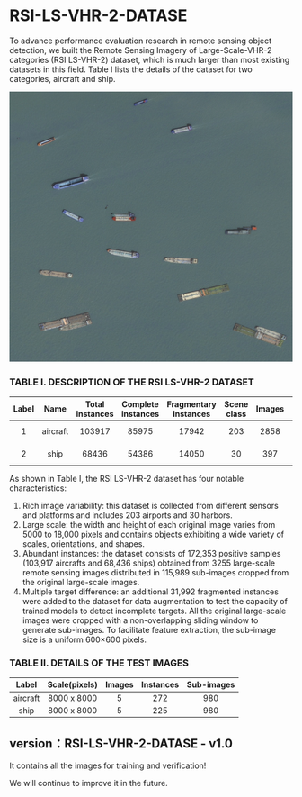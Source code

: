 # RSI-LS-VHR-2-DATASE
 
To advance performance evaluation research in remote sensing object detection, we built the Remote Sensing Imagery of Large-Scale-VHR-2 categories (RSI LS-VHR-2) dataset, which is much larger than most existing datasets in this field. Table Ⅰ lists the details of the dataset for two categories, aircraft and ship. 

![ image ](https://github.com/Damon2019/RSI-LS-VHR-2-DATASET/blob/master/ship.png)

### TABLE Ⅰ. DESCRIPTION OF THE RSI LS-VHR-2 DATASET

Label	   |  Name	  |  Total instances	   | Complete instances	  |  Fragmentary instances	  |  Scene class	  |  Images	   |  Image width	  |  Sub-images
 :-----:  | :-----:  |  :-----:   |  :-----:   |  :-----:   |  :-----:    |  :-----:    |  :-----:   |  :-----:  
1 	 |   aircraft	   |   103917	  |   85975    | 	17942	   |   203	   |   2858	    |    6000-15000	    |   62129
2	   |   ship	   |     68436	       |   54386	  |   14050	   |   30	    |   397	         |    5000-18000	   |   53860

As shown in Table Ⅰ, the RSI LS-VHR-2 dataset has four notable characteristics: 
1) Rich image variability: this dataset is collected from different sensors and platforms and includes 203 airports and 30 harbors.
2) Large scale: the width and height of each original image varies from 5000 to 18,000 pixels and contains objects exhibiting a wide variety of scales, orientations, and shapes.
3) Abundant instances: the dataset consists of 172,353 positive samples (103,917 aircrafts and 68,436 ships) obtained from 3255 large-scale remote sensing images distributed in 115,989 sub-images cropped from the original large-scale images.
4) Multiple target difference: an additional 31,992 fragmented instances were added to the dataset for data augmentation to test the capacity of trained models to detect incomplete targets.
All the original large-scale images were cropped with a non-overlapping sliding window to generate sub-images. To facilitate feature extraction, the sub-image size is a uniform 600×600 pixels.

### TABLE Ⅱ.  DETAILS OF THE TEST IMAGES

Label	  |  Scale(pixels)	  |   Images	  |  Instances	|  Sub-images
 :-----:    |  :-----:    |  :-----:    |  :-----:   | :-----:
aircraft  |8000 x 8000	   |   5	   |    272    |   980
ship   |8000 x 8000	   |   5	   |    225    |   980


## version：RSI-LS-VHR-2-DATASE - v1.0
It contains all the images  for training and verification!

We will continue to improve it in the future.
